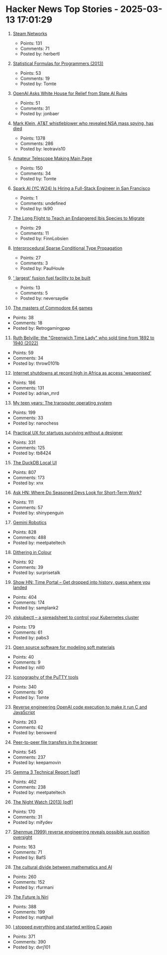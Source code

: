# Hacker News Top Stories - 2025-03-13 17:01:29

1. [Steam Networks](https://worksinprogress.co/issue/steam-networks/)
   - Points: 131
   - Comments: 71
   - Posted by: herbertl

2. [Statistical Formulas for Programmers (2013)](https://www.evanmiller.org/statistical-formulas-for-programmers.html)
   - Points: 53
   - Comments: 19
   - Posted by: Tomte

3. [OpenAI Asks White House for Relief from State AI Rules](https://finance.yahoo.com/news/openai-asks-white-house-relief-100000706.html)
   - Points: 51
   - Comments: 31
   - Posted by: jonbaer

4. [Mark Klein, AT&T whistleblower who revealed NSA mass spying, has died](https://www.eff.org/deeplinks/2025/03/memoriam-mark-klein-att-whistleblower-about-nsa-mass-spying)
   - Points: 1378
   - Comments: 286
   - Posted by: leotravis10

5. [Amateur Telescope Making Main Page](https://stellafane.org/tm/atm/)
   - Points: 150
   - Comments: 34
   - Posted by: Tomte

6. [Spark AI (YC W24) Is Hiring a Full-Stack Engineer in San Francisco](https://www.ycombinator.com/companies/spark/jobs/kDeJlPK-software-engineer-full-stack)
   - Points: 1
   - Comments: undefined
   - Posted by: tk90

7. [The Long Flight to Teach an Endangered Ibis Species to Migrate](https://www.newyorker.com/magazine/2025/02/17/the-long-flight-to-teach-an-endangered-ibis-species-to-migrate)
   - Points: 29
   - Comments: 11
   - Posted by: FinnLobsien

8. [Interprocedural Sparse Conditional Type Propagation](https://railsatscale.com/2025-02-24-interprocedural-sparse-conditional-type-propagation/)
   - Points: 27
   - Comments: 3
   - Posted by: PaulHoule

9. [' largest' fusion fuel facility to be built](https://www.bbc.co.uk/news/articles/cy4vrd4l0mgo)
   - Points: 13
   - Comments: 5
   - Posted by: neversaydie

10. [The masters of Commodore 64 games](https://spillhistorie.no/masters-of-c64-games/)
   - Points: 38
   - Comments: 18
   - Posted by: Retrogamingpap

11. [Ruth Belville: the "Greenwich Time Lady" who sold time from 1892 to 1940 (2022)](https://eehe.org.uk/72742/ruth-belville-she-sold-time/)
   - Points: 59
   - Comments: 34
   - Posted by: throw0101b

12. [Internet shutdowns at record high in Africa as access 'weaponised'](https://www.theguardian.com/technology/2025/mar/09/internet-shutdowns-record-high-africa-2024-access-weaponised)
   - Points: 186
   - Comments: 131
   - Posted by: adrian_mrd

13. [My teen years: The transputer operating system](https://nanochess.org/transputer_operating_system.html)
   - Points: 199
   - Comments: 33
   - Posted by: nanochess

14. [Practical UX for startups surviving without a designer](https://www.tibinotes.com/p/practical-ux-for-startups-surviving)
   - Points: 331
   - Comments: 125
   - Posted by: tb8424

15. [The DuckDB Local UI](https://duckdb.org/2025/03/12/duckdb-ui.html)
   - Points: 807
   - Comments: 173
   - Posted by: xnx

16. [Ask HN: Where Do Seasoned Devs Look for Short-Term Work?](undefined)
   - Points: 111
   - Comments: 57
   - Posted by: shinypenguin

17. [Gemini Robotics](https://deepmind.google/discover/blog/gemini-robotics-brings-ai-into-the-physical-world/)
   - Points: 828
   - Comments: 488
   - Posted by: meetpateltech

18. [Dithering in Colour](https://obrhubr.org/dithering-in-colour)
   - Points: 92
   - Comments: 39
   - Posted by: surprisetalk

19. [Show HN: Time Portal – Get dropped into history, guess where you landed](https://www.eggnog.ai/entertimeportal)
   - Points: 404
   - Comments: 174
   - Posted by: samplank2

20. [xlskubectl – a spreadsheet to control your Kubernetes cluster](https://github.com/learnk8s/xlskubectl)
   - Points: 179
   - Comments: 61
   - Posted by: pabs3

21. [Open source software for modeling soft materials](https://now.tufts.edu/2025/03/04/now-theres-open-source-software-modeling-soft-materials)
   - Points: 40
   - Comments: 9
   - Posted by: nill0

22. [Iconography of the PuTTY tools](https://www.chiark.greenend.org.uk/~sgtatham/quasiblog/putty-icons/)
   - Points: 340
   - Comments: 90
   - Posted by: Tomte

23. [Reverse engineering OpenAI code execution to make it run C and JavaScript](https://twitter.com/benswerd/status/1899853533761200300)
   - Points: 263
   - Comments: 62
   - Posted by: benswerd

24. [Peer-to-peer file transfers in the browser](https://github.com/kern/filepizza)
   - Points: 545
   - Comments: 237
   - Posted by: keepamovin

25. [Gemma 3 Technical Report [pdf]](https://storage.googleapis.com/deepmind-media/gemma/Gemma3Report.pdf)
   - Points: 462
   - Comments: 238
   - Posted by: meetpateltech

26. [The Night Watch (2013) [pdf]](https://www.usenix.org/system/files/1311_05-08_mickens.pdf)
   - Points: 170
   - Comments: 31
   - Posted by: mifydev

27. [Shenmue (1999) reverse engineering reveals possible sun position oversight](https://wulinshu.com/2025/03/11/reverse-engineering-adventures-3-bug-or-not-bug/)
   - Points: 163
   - Comments: 71
   - Posted by: BafS

28. [The cultural divide between mathematics and AI](https://sugaku.net/content/understanding-the-cultural-divide-between-mathematics-and-ai/)
   - Points: 260
   - Comments: 152
   - Posted by: rfurmani

29. [The Future Is Niri](https://ersei.net/en/blog/niri)
   - Points: 388
   - Comments: 199
   - Posted by: mattjhall

30. [I stopped everything and started writing C again](https://www.kmx.io/blog/why-stopped-everything-and-started-writing-C-again)
   - Points: 371
   - Comments: 390
   - Posted by: dvrj101

